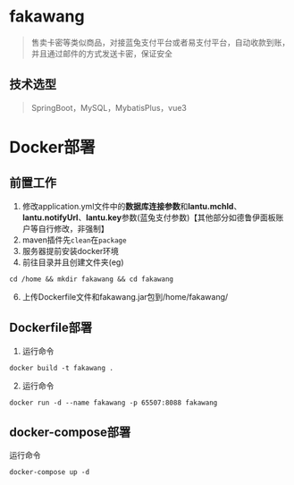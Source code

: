 # fakawang
> 售卖卡密等类似商品，对接蓝兔支付平台或者易支付平台，自动收款到账，
并且通过邮件的方式发送卡密，保证安全

## 技术选型
> SpringBoot，MySQL，MybatisPlus，vue3

# Docker部署
## 前置工作

1. 修改application.yml文件中的**数据库连接参数**和**lantu.mchId**、**lantu.notifyUrl**、**lantu.key**参数(蓝兔支付参数)【其他部分如德鲁伊面板账户等自行修改，非强制】
3. maven插件先`clean`在`package`
4. 服务器提前安装docker环境
5. 前往目录并且创建文件夹(eg)
```
cd /home && mkdir fakawang && cd fakawang
```
6. 上传Dockerfile文件和fakawang.jar包到/home/fakawang/

## Dockerfile部署
1. 运行命令
```
docker build -t fakawang .
```
2. 运行命令
```
docker run -d --name fakawang -p 65507:8088 fakawang
```

## docker-compose部署
运行命令
```
docker-compose up -d
```
